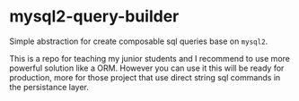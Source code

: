 # mysql2-query-builder

Simple abstraction for create composable sql queries base on `mysql2`.

This is a repo for teaching my junior students and I recommend to use more powerful solution like a ORM. However you can use it this will be ready for production, more for those project that use direct string sql commands in the persistance layer.
